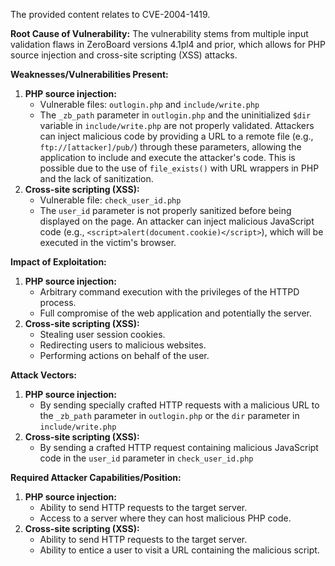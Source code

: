 The provided content relates to CVE-2004-1419.

**Root Cause of Vulnerability:**
The vulnerability stems from multiple input validation flaws in ZeroBoard versions 4.1pl4 and prior, which allows for PHP source injection and cross-site scripting (XSS) attacks.

**Weaknesses/Vulnerabilities Present:**
1. **PHP source injection:**
   - Vulnerable files: `outlogin.php` and `include/write.php`
   - The `_zb_path` parameter in `outlogin.php` and the uninitialized `$dir` variable in `include/write.php` are not properly validated. Attackers can inject malicious code by providing a URL to a remote file (e.g., `ftp://[attacker]/pub/`) through these parameters, allowing the application to include and execute the attacker's code. This is possible due to the use of `file_exists()` with URL wrappers in PHP and the lack of sanitization.
2.  **Cross-site scripting (XSS):**
    - Vulnerable file: `check_user_id.php`
    - The `user_id` parameter is not properly sanitized before being displayed on the page. An attacker can inject malicious JavaScript code (e.g., `<script>alert(document.cookie)</script>`), which will be executed in the victim's browser.

**Impact of Exploitation:**
1.  **PHP source injection:**
    -  Arbitrary command execution with the privileges of the HTTPD process.
    -  Full compromise of the web application and potentially the server.
2.  **Cross-site scripting (XSS):**
    - Stealing user session cookies.
    -  Redirecting users to malicious websites.
    -  Performing actions on behalf of the user.

**Attack Vectors:**
1.  **PHP source injection:**
    - By sending specially crafted HTTP requests with a malicious URL to the `_zb_path` parameter in `outlogin.php` or the `dir` parameter in `include/write.php`
2.  **Cross-site scripting (XSS):**
    - By sending a crafted HTTP request containing malicious JavaScript code in the `user_id` parameter in `check_user_id.php`

**Required Attacker Capabilities/Position:**
1. **PHP source injection:**
   - Ability to send HTTP requests to the target server.
   - Access to a server where they can host malicious PHP code.
2.  **Cross-site scripting (XSS):**
    - Ability to send HTTP requests to the target server.
    - Ability to entice a user to visit a URL containing the malicious script.